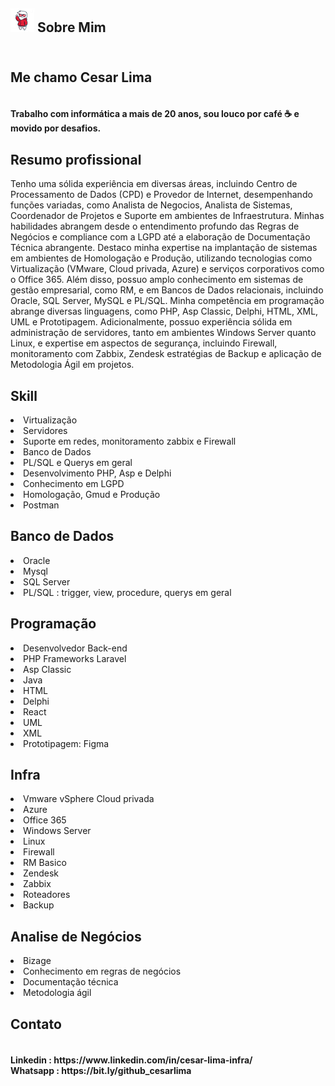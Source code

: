 <!-- Sobre Mim -->
## <img src="https://raw.githubusercontent.com/cesarrl78/img/main/img01.gif" width="38px"></img> Sobre Mim


<h2 align="left">
<br>Me chamo Cesar Lima
</h2>

<h4 align="left">
<br>Trabalho com informática a mais de 20 anos, sou louco por café ☕ e movido por desafios.
</h4>

## Resumo profissional

Tenho uma sólida experiência em diversas áreas, incluindo Centro de Processamento de Dados (CPD) e Provedor de Internet, desempenhando funções variadas, como Analista de Negocios, Analista de Sistemas, Coordenador de Projetos e Suporte em ambientes de Infraestrutura. Minhas habilidades abrangem desde o entendimento profundo das Regras de Negócios e compliance com a LGPD até a elaboração de Documentação Técnica abrangente.
Destaco minha expertise na implantação de sistemas em ambientes de Homologação e Produção, utilizando tecnologias como Virtualização (VMware, Cloud privada, Azure) e serviços corporativos como o Office 365. Além disso, possuo amplo conhecimento em sistemas de gestão empresarial, como RM, e em Bancos de Dados relacionais, incluindo Oracle, SQL Server, MySQL e PL/SQL.
Minha competência em programação abrange diversas linguagens, como PHP, Asp Classic, Delphi, HTML, XML, UML e Prototipagem. Adicionalmente, possuo experiência sólida em administração de servidores, tanto em ambientes Windows Server quanto Linux, e expertise em aspectos de segurança, incluindo Firewall, monitoramento com Zabbix, Zendesk estratégias de Backup e aplicação de Metodologia Ágil em projetos.


## Skill
<li> Virtualização </li>
<li> Servidores </li>
<li> Suporte em redes, monitoramento zabbix e Firewall </li>
<li> Banco de Dados </li>
<li> PL/SQL e Querys em geral </li>
<li> Desenvolvimento PHP, Asp e Delphi </li>
<li> Conhecimento em LGPD</li>
<li> Homologação, Gmud e Produção</li>
<li> Postman </li>
  
## Banco de Dados
<li>Oracle</li>
<li>Mysql</li>
<li>SQL Server</li>
<li>PL/SQL : trigger, view, procedure, querys em geral</li>

## Programação
<li>Desenvolvedor Back-end</li>
<li>PHP Frameworks Laravel</li>
<li>Asp Classic</li>
<li>Java</li>
<li>HTML</li>
<li>Delphi</li>
<li>React</li>
<li>UML</li>
<li>XML</li>
<li>Prototipagem: Figma</li>

## Infra
<li>Vmware vSphere Cloud privada</li>
<li>Azure</li>
<li>Office 365</li>
<li>Windows Server</li>
<li>Linux</li>
<li>Firewall</li>
<li>RM Basico</li>
<li>Zendesk</li>
<li>Zabbix</li>
<li>Roteadores</li>
<li>Backup</li>


## Analise de Negócios
<li> Bizage</li>
<li> Conhecimento em regras de negócios</li>
<li> Documentação técnica</li>
<li> Metodologia ágil</li>

## Contato

<h4 align="left">
<br> Linkedin : https://www.linkedin.com/in/cesar-lima-infra/
<br> Whatsapp : https://bit.ly/github_cesarlima
</h4>
